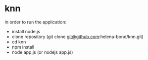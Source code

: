 # knn

In order to run the application:
 - install node.js
 - clone repository (git clone git@github.com:helena-bond/knn.git)
 - cd knn
 - npm install
 - node app.js (or nodejs app.js)
